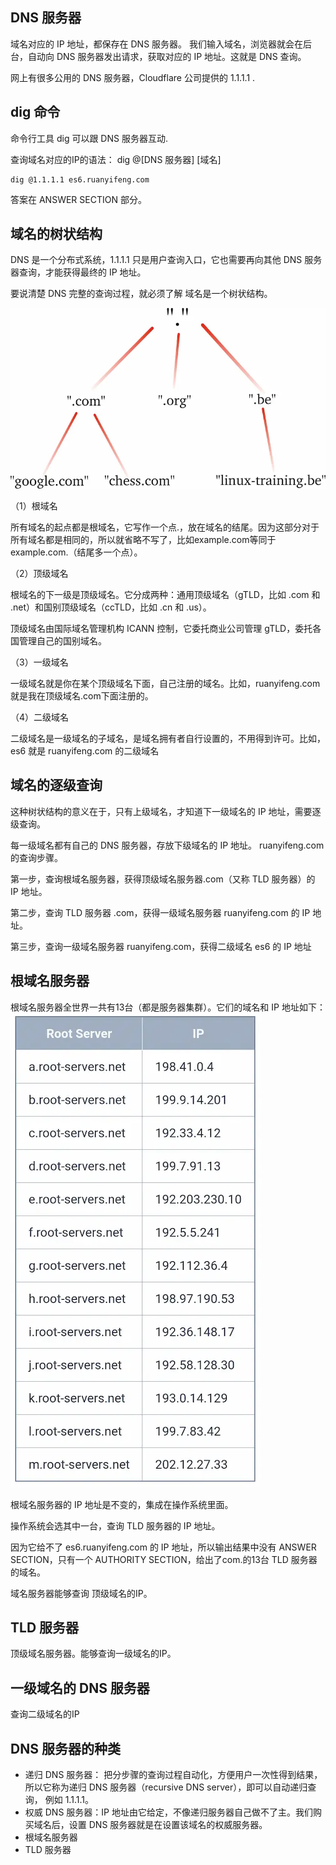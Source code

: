 ## DNS 服务器
域名对应的 IP 地址，都保存在 DNS 服务器。
我们输入域名，浏览器就会在后台，自动向 DNS 服务器发出请求，获取对应的 IP 地址。这就是 DNS 查询。


网上有很多公用的 DNS 服务器，Cloudflare 公司提供的 1.1.1.1 .

## dig 命令
命令行工具 dig 可以跟 DNS 服务器互动.

查询域名对应的IP的语法：
dig @[DNS 服务器] [域名]

```
dig @1.1.1.1 es6.ruanyifeng.com
```
答案在 ANSWER SECTION 部分。

## 域名的树状结构
DNS 是一个分布式系统，1.1.1.1 只是用户查询入口，它也需要再向其他 DNS 服务器查询，才能获得最终的 IP 地址。

要说清楚 DNS 完整的查询过程，就必须了解 域名是一个树状结构。

![缓存](https://raw.githubusercontent.com/chenxh/architect-awesome/master/imgs/domain-tree.webp "图片title")

（1）根域名

所有域名的起点都是根域名，它写作一个点.，放在域名的结尾。因为这部分对于所有域名都是相同的，所以就省略不写了，比如example.com等同于example.com.（结尾多一个点）。


（2）顶级域名

根域名的下一级是顶级域名。它分成两种：通用顶级域名（gTLD，比如 .com 和 .net）和国别顶级域名（ccTLD，比如 .cn 和 .us）。

顶级域名由国际域名管理机构 ICANN 控制，它委托商业公司管理 gTLD，委托各国管理自己的国别域名。

（3）一级域名

一级域名就是你在某个顶级域名下面，自己注册的域名。比如，ruanyifeng.com就是我在顶级域名.com下面注册的。

（4）二级域名

二级域名是一级域名的子域名，是域名拥有者自行设置的，不用得到许可。比如，es6 就是 ruanyifeng.com 的二级域名

## 域名的逐级查询
这种树状结构的意义在于，只有上级域名，才知道下一级域名的 IP 地址，需要逐级查询。

每一级域名都有自己的 DNS 服务器，存放下级域名的 IP 地址。
ruanyifeng.com的查询步骤。

第一步，查询根域名服务器，获得顶级域名服务器.com（又称 TLD 服务器）的 IP 地址。

第二步，查询 TLD 服务器 .com，获得一级域名服务器 ruanyifeng.com 的 IP 地址。

第三步，查询一级域名服务器 ruanyifeng.com，获得二级域名 es6 的 IP 地址

## 根域名服务器

根域名服务器全世界一共有13台（都是服务器集群）。它们的域名和 IP 地址如下：
![根域名服务器](https://raw.githubusercontent.com/chenxh/architect-awesome/master/imgs/root-domain-server.webp "图片title")

根域名服务器的 IP 地址是不变的，集成在操作系统里面。

操作系统会选其中一台，查询 TLD 服务器的 IP 地址。

因为它给不了 es6.ruanyifeng.com 的 IP 地址，所以输出结果中没有 ANSWER SECTION，只有一个 AUTHORITY SECTION，给出了com.的13台 TLD 服务器的域名。

域名服务器能够查询 顶级域名的IP。


## TLD 服务器

顶级域名服务器。能够查询一级域名的IP。

## 一级域名的 DNS 服务器
查询二级域名的IP


## DNS 服务器的种类
* 递归 DNS 服务器： 把分步骤的查询过程自动化，方便用户一次性得到结果，所以它称为递归 DNS 服务器（recursive DNS server），即可以自动递归查询， 例如 1.1.1.1。
* 权威 DNS 服务器：IP 地址由它给定，不像递归服务器自己做不了主。我们购买域名后，设置 DNS 服务器就是在设置该域名的权威服务器。
* 根域名服务器
* TLD 服务器



